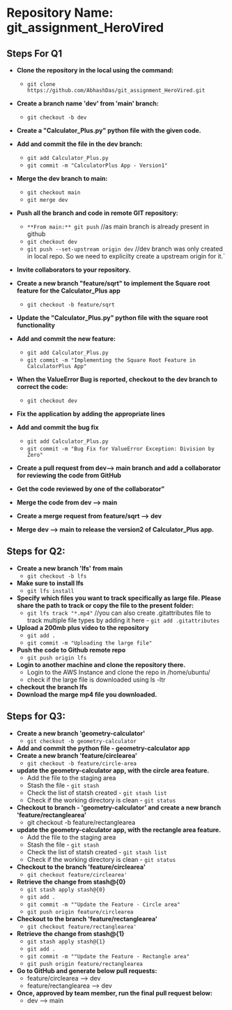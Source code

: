 # Repository Name: git_assignment_HeroVired

## Steps For Q1
- **Clone the repository in the local using the command:**
  - `git clone https://github.com/AbhashDas/git_assignment_HeroVired.git`

- **Create a branch name 'dev' from 'main' branch:**
  - `git checkout -b dev`
- **Create a "Calculator_Plus.py" python file with the given code.**
- **Add and commit the file in the dev branch:**
  - `git add Calculator_Plus.py`
  - `git commit -m "CalculatorPlus App - Version1"`
- **Merge the dev branch to main:**
  - `git checkout main`
  - `git merge dev`
- **Push all the branch and code in remote GIT repository:**
  - `**From main:** git push` //as main branch is already present in github
  - `git checkout dev`
  - `git push --set-upstream origin dev` //dev branch was only created in local repo. So we need to explicilty create a upstream origin for it.`

- **Invite collaborators to your repository.**
- **Create a new branch "feature/sqrt" to implement the Square root feature for the Calculator_Plus app**
  - `git checkout -b feature/sqrt`
- **Update the "Calculator_Plus.py" python file with the square root functionality**
- **Add and commit the new feature:**
  - `git add Calculator_Plus.py`
  - `git commit -m "Implementing the Square Root Feature in CalculatorPlus App"`
- **When the ValueError Bug is reported, checkout to the dev branch to correct the code:**
  - `git checkout dev`
- **Fix the application by adding the appropriate lines**
- **Add and commit the bug fix**
  - `git add Calculator_Plus.py`
  - `git commit -m "Bug Fix for ValueError Exception: Division by Zero"`

- **Create a pull request from dev--> main branch and add a collaborator for reviewing the code from GitHub** 
- **Get the code reviewed by one of the collaborator"**
- **Merge the code from dev --> main**
- **Create a merge request from feature/sqrt --> dev**
- **Merge dev --> main to release the version2 of Calculator_Plus app.**



## Steps for Q2:

- **Create a new branch 'lfs' from main**
  - `git checkout -b lfs`
- **Make sure to install lfs**
  - `git lfs install`
- **Specify which files you want to track specifically as large file. Please share the path to track or copy the file to the present folder:**
  - `git lfs track "*.mp4"` //you can also create .gitattributes file to track multiple file types by adding it here - `git add .gitattributes`
- **Upload a 200mb plus video to the repository**
  -  `git add .`
  -  `git commit -m "Uploading the large file"`
- **Push the code to Github remote repo**
  -  `git push origin lfs`
- **Login to another machine and clone the repository there.**
  - Login to the AWS Instance and clone the repo in /home/ubuntu/
  - check if the large file is downloaded using ls -ltr
- **checkout the branch lfs**
- **Download the marge mp4 file you downloaded.**


## Steps for Q3:
- **Create a new branch 'geometry-calculator'**
  -  `git checkout -b geometry-calculator`
- **Add and commit the python file - geometry-calculator app**
- **Create a new branch 'feature/circlearea'**
  - `git checkout -b feature/circle-area`
- **update the geometry-calculator app, with the circle area feature.**
  -  Add the file to the staging area
  -  Stash the file - `git stash`
  -  Check the list of statsh created - `git stash list`
  -  Check if the working directory is clean - `git status`
- **Checkout to branch - 'geometry-calculator' and create a new branch 'feature/rectanglearea'**
  -  git checkout -b feature/rectanglearea
- **update the geometry-calculator app, with the rectangle area feature.**
  -  Add the file to the staging area
  -  Stash the file - `git stash`
  -  Check the list of statsh created - `git stash list`
  -  Check if the working directory is clean - `git status`
- **Checkout to the branch 'feature/circlearea'**
  - `git checkout feature/circlearea'`
- **Retrieve the change from stash@{0}**
  - `git stash apply stash@{0}`
  - `git add .`
  - `git commit -m ""Update the Feature - Circle area"`
  - `git push origin feature/circlearea`
- **Checkout to the branch 'feature/rectanglearea'**
  - `git checkout feature/rectanglearea'`
- **Retrieve the change from stash@{1}**
  - `git stash apply stash@{1}`
  - `git add .`
  - `git commit -m ""Update the Feature - Rectangle area"`
  - `git push origin feature/rectanglearea`
- **Go to GitHub and generate below pull requests:**
  - feature/circlearea --> dev
  - feature/rectanglearea --> dev
- **Once, approved by team member, run the final pull request below:**
  -  dev --> main




